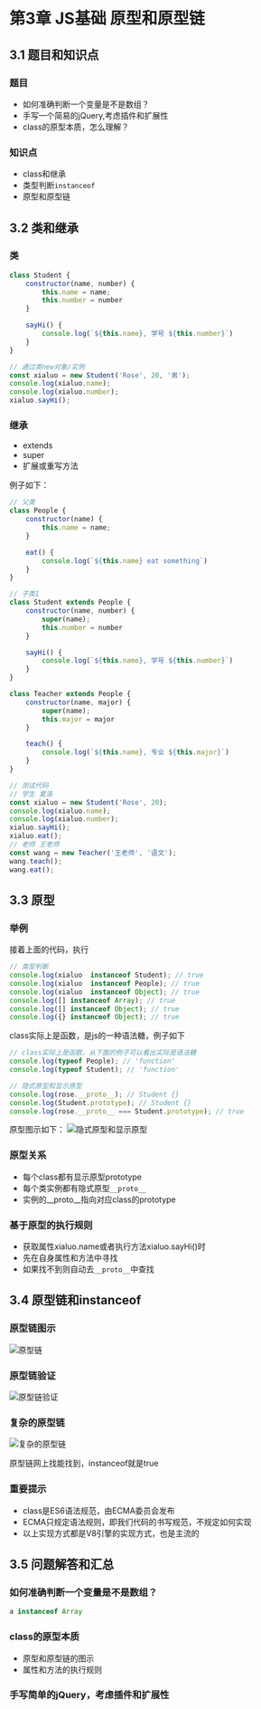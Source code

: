 # 第3章 JS基础 原型和原型链

## 3.1 题目和知识点

### 题目

+ 如何准确判断一个变量是不是数组？
+ 手写一个简易的jQuery,考虑插件和扩展性
+ class的原型本质，怎么理解？

### 知识点

+ class和继承
+ 类型判断`instanceof`
+ 原型和原型链

## 3.2 类和继承

### 类

```javascript
class Student {
    constructor(name, number) {
        this.name = name;
        this.number = number
    }

    sayHi() {
        console.log(`${this.name}, 学号 ${this.number}`)
    }
}

// 通过类new对象/实例
const xialuo = new Student('Rose', 20, '男');
console.log(xialuo.name);
console.log(xialuo.number);
xialuo.sayHi();
```

### 继承

+ extends
+ super
+ 扩展或重写方法

例子如下：

```javascript
// 父类
class People {
    constructor(name) {
        this.name = name;
    }

    eat() {
        console.log(`${this.name} eat something`)
    }
}

// 子类1
class Student extends People {
    constructor(name, number) {
        super(name);
        this.number = number
    }

    sayHi() {
        console.log(`${this.name}, 学号 ${this.number}`)
    }
}

class Teacher extends People {
    constructor(name, major) {
        super(name);
        this.major = major
    }

    teach() {
        console.log(`${this.name}, 专业 ${this.major}`)
    }
}

// 测试代码
// 学生 夏洛
const xialuo = new Student('Rose', 20);
console.log(xialuo.name);
console.log(xialuo.number);
xialuo.sayHi();
xialuo.eat();
// 老师 王老师
const wang = new Teacher('王老师', '语文');
wang.teach();
wang.eat();
```

## 3.3 原型

### 举例

接着上面的代码，执行

```javascript
// 类型判断
console.log(xialuo  instanceof Student); // true
console.log(xialuo  instanceof People); // true
console.log(xialuo  instanceof Object); // true
console.log([] instanceof Array); // true
console.log([] instanceof Object); // true
console.log({} instanceof Object); // true
```

class实际上是函数，是js的一种语法糖，例子如下
```javascript
// class实际上是函数，从下面的例子可以看出实际是语法糖
console.log(typeof People); // 'function'
console.log(typeof Student); // 'function'

// 隐式原型和显示原型
console.log(rose.__proto__); // Student {}
console.log(Student.prototype); // Student {}
console.log(rose.__proto__ === Student.prototype); // true
```
原型图示如下：
![隐式原型和显示原型](https://img.mukewang.com/szimg/5dc285d60001568e19201080.jpg)

### 原型关系

+ 每个class都有显示原型prototype
+ 每个类实例都有隐式原型`__proto__`
+ 实例的__proto__指向对应class的prototype

### 基于原型的执行规则

+ 获取属性xialuo.name或者执行方法xialuo.sayHi()时
+ 先在自身属性和方法中寻找
+ 如果找不到则自动去`__proto__`中查找

## 3.4 原型链和instanceof

### 原型链图示

![原型链](https://img.mukewang.com/szimg/5dc2888600010e1219201080.jpg)

### 原型链验证

![原型链验证](https://img.mukewang.com/szimg/5dc289da0001bcb219201080.jpg)

### 复杂的原型链

![复杂的原型链](https://img.mukewang.com/szimg/5dc2918c00012a2819201080.jpg)

原型链网上找能找到，instanceof就是true

### 重要提示

+ class是ES6语法规范，由ECMA委员会发布
+ ECMA只规定语法规则，即我们代码的书写规范，不规定如何实现
+ 以上实现方式都是V8引擎的实现方式，也是主流的

## 3.5 问题解答和汇总

### 如何准确判断一个变量是不是数组？

```javascript
a instanceof Array
```

### class的原型本质

+ 原型和原型链的图示
+ 属性和方法的执行规则

### 手写简单的jQuery，考虑插件和扩展性

